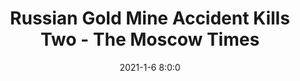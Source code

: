 ---
"title": "Russian Gold Mine Accident Kills Two - The Moscow Times"
"date": "2021-1-6 8:0:0"
"feed_name": "GOOGLENEWSMINING"
"feed_website": "https://news.google.com/search?q=mining%2Bincident&hl=en-US&gl=US&ceid=US:en"
"feed_rss": "https://news.google.com/rss/search?q=mining%2Bincident&hl=en-US&gl=US&ceid=US:en"
"link": "https://www.themoscowtimes.com/2021/01/06/russian-gold-mine-accident-kills-two-a72548"
"file": "_posts/2021-1-1-491c13f37f06fa98e06daaf77590e3e67f5e10ae.md"
"accident": "1"
"drilling": "1"
---